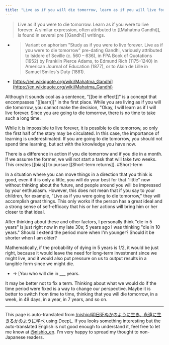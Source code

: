 ```yaml
---
title: "Live as if you will die tomorrow, learn as if you will live forever."
---
```


> Live as if you were to die tomorrow. Learn as if you were to live forever.
A similar expression, often attributed to [[Mahatma Gandhi]], is found in several pre [[Gandhi]] writings.
- > Variant on aphorism "Study as if you were to live forever. Live as if you were to die tomorrow" pre-dating Gandhi, variously attributed to Isidore of Seville (c. 560 – 636), in FPA Book of Quotations (1952) by Franklin Pierce Adams, to Edmund Rich (1175–1240) in American Journal of Education (1877), or to Alain de Lille in Samuel Smiles's Duty (1881).
- [https://en.wikiquote.org/wiki/Mahatma_Gandhi](https://en.wikiquote.org/wiki/Mahatma_Gandhi)

Although it sounds cool as a sentence, "[[be in effect]]" is a concept that encompasses "[[learn]]" in the first place. While you are living as if you will die tomorrow, you cannot make the decision, "Okay, I will learn as if I will live forever. Since you are going to die tomorrow, there is no time to take such a long time.

While it is impossible to live forever, it is possible to die tomorrow, so only the first half of the story may be circulated. In this case, the importance of learning is underestimated. If you are going to die tomorrow, you should not spend time learning, but act with the knowledge you have now.

There is a difference in action if you die tomorrow and if you die in a month. If we assume the former, we will not start a task that will take two weeks. This creates [[bias]] to pursue [[Short-term returns]]. #Short-term

In a situation where you can move things in a direction that you think is good, even if it is only a little, you will do your best for that "little" now without thinking about the future, and people around you will be impressed by your enthusiasm. However, this does not mean that if you say to your children, for example, "Live as if you were going to die tomorrow," they will accomplish great things. This only works if the person has a great ideal and a strong sense of self-efficacy that his or her actions will bring him or her closer to that ideal.

After thinking about these and other factors, I personally think "die in 5 years" is just right now in my late 30s; 5 years ago I was thinking "die in 10 years." Should I extend the period more when I'm younger? Should it be shorter when I am older?

Mathematically, if the probability of dying in 5 years is 1/2, it would be just right, because it would leave the need for long-term investment since we might live, and it would also put pressure on us to output results in a tangible form since we might die.
- → [You who will die in ___ years.

It may be better not to fix a term. Thinking about what we would do if the time period were fixed is a way to change our perspective. Maybe it is better to switch from time to time, thinking that you will die tomorrow, in a week, in 49 days, in a year, in 7 years, and so on.

---
This page is auto-translated from [/nishio/明日死ぬかのように生き、永遠に生きるかのように学べ](https://scrapbox.io/nishio/明日死ぬかのように生き、永遠に生きるかのように学べ) using DeepL. If you looks something interesting but the auto-translated English is not good enough to understand it, feel free to let me know at [@nishio_en](https://twitter.com/nishio_en). I'm very happy to spread my thought to non-Japanese readers.